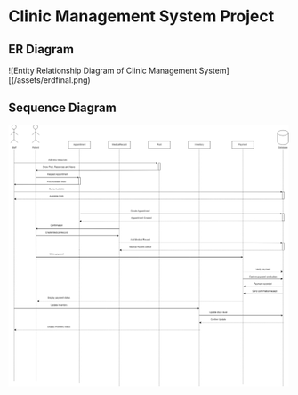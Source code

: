 # Clinic Management System Project

## ER Diagram
![Entity Relationship Diagram of Clinic Management System][(/assets/erdfinal.png)

## Sequence Diagram
![Sequence Diagram of Clinic Management System](/assets/sequence.png)
